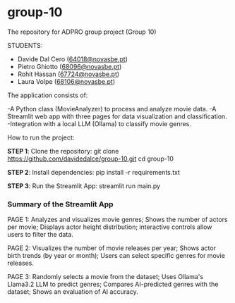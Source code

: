 # group-10
The repository for ADPRO group project (Group 10)

STUDENTS:
- Davide Dal Cero (64018@novasbe.pt)
- Pietro Ghiotto (68096@novasbe.pt)
- Rohit Hassan (67724@novasbe.pt)
- Laura Volpe (68106@novasbe.pt)

The application consists of:

-A Python class (MovieAnalyzer) to process and analyze movie data.
-A Streamlit web app with three pages for data visualization and classification.
-Integration with a local LLM (Ollama) to classify movie genres.

How to run the project:

**STEP 1**: Clone the repository:
git clone https://github.com/davidedalce/group-10.git
cd group-10

**STEP 2**: Install dependencies:
pip install -r requirements.txt

**STEP 3**: Run the Streamlit App:
streamlit run main.py

### **Summary of the Streamlit App**
PAGE 1: Analyzes and visualizes movie genres; Shows the number of actors per movie; Displays actor height distribution; interactive controls allow users to filter the data.

PAGE 2: Visualizes the number of movie releases per year; Shows actor birth trends (by year or month); Users can select specific genres for movie releases.

PAGE 3: Randomly selects a movie from the dataset; Uses Ollama's Llama3.2 LLM to predict genres; Compares AI-predicted genres with the dataset; Shows an evaluation of AI accuracy.
